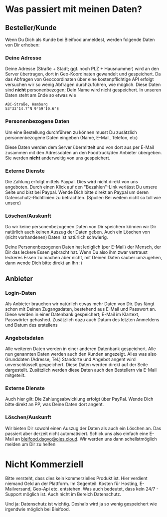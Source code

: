 # Was passiert mit meinen Daten?
## Besteller/Kunde
Wenn Du Dich als Kunde bei Bleifood anmeldest, werden folgende Daten von Dir erhoben:
### Deine Adresse
Deine Adresse (Straße + Stadt; ggf. noch PLZ + Hausnummer) wird an den Server übertragen, dort in Geo-Koordinaten gewandelt und gespeichert. 
Da das Abfragen von Geocoordinaten über eine kostenpflichtige API erfolgt versuchen wir so wenig Abfragen durchzuführen, wie möglich. Diese Daten sind **nicht** personenbezogen; Dein Name wird nicht gespeichert.
In unseren Daten steht am Ende so etwas wie 

```
ABC-Straße, Hamburg
53°33'14.7"N 9°59'10.6"E
```

### Personenbezogene Daten
Um eine Bestellung durchführen zu können musst Du zusätzlich personenbezogene Daten eingeben (Name, E-Mail, Telefon, etc)

Diese Daten werden dem Server übermittelt und von dort aus per E-Mail zusammen mit den Adressdaten an den Foodtruck/den Anbieter übergeben. Sie werden **nicht** anderweitig von uns gespeichert.

### Externe Dienste
Die Zahlung erfolgt mittels Paypal. Dies wird nicht direkt von uns angeboten. Durch einen Klick auf den "Bezahlen"-Link verlässt Du unsere Seite und bist bei Paypal. Wende Dich bitte direkt an Paypal um deren Datenschutz-Richtlinien zu betrachten. (Spoiler: Bei weitem nicht so toll wie unsere)

### Löschen/Auskunft
Da wir keine personenbezogenen Daten von Dir speichern können wir Dir natürlich auch keinen Auszug der Daten geben. Auch ein Löschen von (nicht vorhandenen) Daten ist natürlich schwierig.

Deine Personenbezogenen Daten hat lediglich (per E-Mail) der Mensch, der Dir das leckere Essen gebracht hat. Wenn Du also ihm zwar vertraust leckeres Essen zu machen aber nicht, mit Deinen Daten sauber umzugehen, dann wende Dich bitte direkt an Ihn :)

## Anbieter
### Login-Daten
Als Anbieter brauchen wir natürlich etwas mehr Daten von Dir. Das fängt schon mit Deinen Zugangsdaten, bestehend aus E-Mail und Passwort an. Diese werden in einer Datenbank gespeichert; E-Mail im Klartext, Passwörter gehashed. Zusätzlich dazu auch Datum des letzten Anmeldens und Datum des erstellens

### Angebotsdaten
Alle weiteren Daten werden in einer anderen Datenbank gespeichert. Alle nun genannten Daten werden auch den Kunden angezeigt. 
Alles was also Grunddaten (Adresse, Tel.) Standorte und Angebot angeht wird unverschlüsselt gespeichert. Diese Daten werden direkt auf der Seite dargestellt. Zusätzlich werden diese Daten auch den Bestellern via E-Mail mitgeteilt.

### Externe Dienste
Auch hier gilt: Die Zahlungsabwicklung erfolgt über PayPal. Wende Dich bitte direkt an PP, was Deine Daten dort angeht.

### Löschen/Auskunft
Wir bieten Dir sowohl einen Auszug der Daten als auch ein Löschen an. Das passiert aber derzeit nicht automatisiert. Schick uns also einfach eine E-Mail an bleifood.dsgvo@oles.cloud. Wir werden uns dann schellstmöglich melden um Dir zu helfen


# Nicht Kommerziell
Bitte versteht, dass dies kein kommerzielles Produkt ist. Hier verdient niemand Geld an der Plattform. Im Gegenteil: Kosten für Hosting, E-Mailversand, Geo-Api etc. entstehen. Was auch bedeutet, dass kein 24/7 - Support möglich ist. Auch nicht im Bereich Datenschutz.

Und ja: Datenschutz ist wichtig. Deshalb wird ja so wenig gespeichert wie irgendwie möglich bei Bleifood. 







